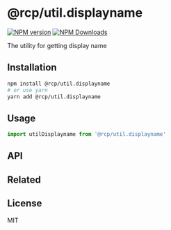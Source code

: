 # @rcp/util.displayname

[![NPM version](https://img.shields.io/npm/v/@rcp/util.displayname.svg?style=flat-square)](https://www.npmjs.com/package/@rcp/util.displayname)
[![NPM Downloads](https://img.shields.io/npm/dm/@rcp/util.displayname.svg?style=flat-square&maxAge=43200)](https://www.npmjs.com/package/@rcp/util.displayname)

The utility for getting display name

## Installation

```bash
npm install @rcp/util.displayname
# or use yarn
yarn add @rcp/util.displayname
```

## Usage

```javascript
import utilDisplayname from '@rcp/util.displayname'
```

## API

## Related

## License

MIT
